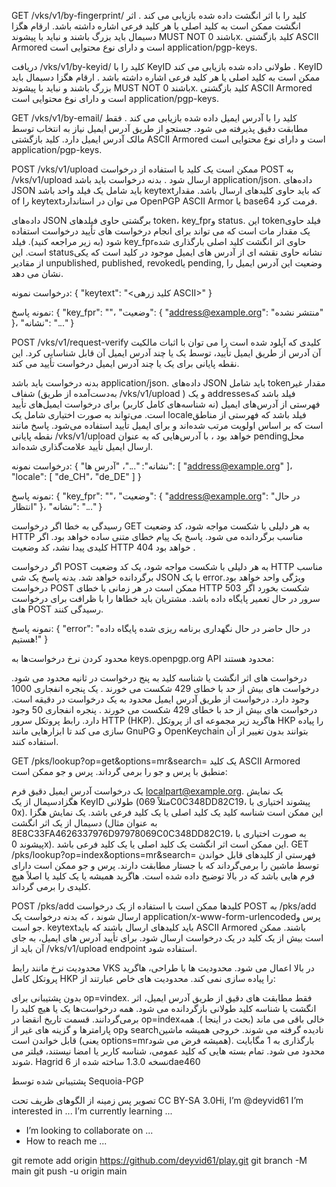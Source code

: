 GET /vks/v1/by-fingerprint/<FINGERPRINT>
کلید را با اثر انگشت داده شده بازیابی می کند . اثر انگشت ممکن است به کلید اصلی یا هر کلید فرعی اشاره داشته باشد. ارقام هگزا دسیمال باید بزرگ باشند و نباید با پیشوند MUST NOT باشند 0x. کلید بازگشتی ASCII Armored است و دارای نوع محتوایی است application/pgp-keys.

دریافت /vks/v1/by-keyid/<KEY-ID>
کلید را با KeyID طولانی داده شده بازیابی می کند . KeyID ممکن است به کلید اصلی یا هر کلید فرعی اشاره داشته باشد . ارقام هگزا دسیمال باید بزرگ باشند و نباید با پیشوند MUST NOT باشند 0x. کلید بازگشتی ASCII Armored است و دارای نوع محتوایی است application/pgp-keys.

GET /vks/v1/by-email/<URI-EMAIL-ENCODED EMAIL-ADDRESS>
کلید را با آدرس ایمیل داده شده بازیابی می کند . فقط مطابقت دقیق پذیرفته می شود. جستجو از طریق آدرس ایمیل نیاز به انتخاب توسط مالک آدرس ایمیل دارد. کلید بازگشتی ASCII Armored است و دارای نوع محتوایی است application/pgp-keys.

POST /vks/v1/upload
ممکن است یک کلید با استفاده از درخواست POST به /vks/v1/upload ارسال شود . بدنه درخواست باید باشد application/json. داده‌های JSON باید شامل یک فیلد واحد باشد keytextکه باید حاوی کلیدهای ارسال باشد. مقدار of را keytextمی توان در استاندارد OpenPGP ASCII Armor یا base64 فرمت کرد.

داده‌های JSON برگشتی حاوی فیلدهای token، key_fprو status. این tokenفیلد حاوی یک مقدار مات است که می تواند برای انجام درخواست های تأیید درخواست استفاده شود (به زیر مراجعه کنید). فیلد key_fprحاوی اثر انگشت کلید اصلی بارگذاری شده است. این statusنشانه حاوی نقشه ای از آدرس های ایمیل موجود در کلید است که یکی از مقادیر unpublished, published, revokedیا pending, وضعیت این آدرس ایمیل را نشان می دهد.

درخواست نمونه:
      {
        "keytext": "<کلید زرهی ASCII>"
      }
                
نمونه پاسخ:
      {
        "key_fpr": "<FINGERPRINT>"،
        "وضعیت": {
          "address@example.org": "منتشر نشده"
        }،
        "نشانه": "..."
      }
                
POST /vks/v1/request-verify
کلیدی که آپلود شده است را می توان با اثبات مالکیت آن آدرس از طریق ایمیل تأیید، توسط یک یا چند آدرس ایمیل آن قابل شناسایی کرد. این نقطه پایانی برای یک یا چند آدرس ایمیل درخواست تأیید می کند.

بدنه درخواست باید باشد application/json. داده‌های JSON باید شامل tokenمقدار غیر شفاف (به‌دست‌آمده از طریق /vks/v1/upload ) و یک addressesفیلد باشد که فهرستی از آدرس‌های ایمیل (نه شناسه‌های کامل کاربر) برای درخواست ایمیل‌های تأیید است. می‌تواند به صورت اختیاری شامل یک localeفیلد باشد که فهرستی از مناطق است که بر اساس اولویت مرتب شده‌اند و برای ایمیل تأیید استفاده می‌شود. پاسخ مانند نقطه پایانی /vks/v1/upload خواهد بود ، با آدرس‌هایی که به عنوان pendingمحل ارسال ایمیل تأیید علامت‌گذاری شده‌اند.

درخواست نمونه:
      {
        "نشانه": "..."،
        "آدرس ها": [
          "address@example.org"
        ]،
        "locale": [ "de_CH"، "de_DE" ]
      }
                
نمونه پاسخ:
      {
        "key_fpr": "<FINGERPRINT>"،
        "وضعیت": {
          "address@example.org": "در حال انتظار"
        }،
        "نشانه": "..."
      }
                
رسیدگی به خطا
اگر درخواست GET به هر دلیلی با شکست مواجه شود، کد وضعیت HTTP مناسب برگردانده می شود. پاسخ یک پیام خطای متنی ساده خواهد بود. اگر کلیدی پیدا نشد، کد وضعیت HTTP 404 خواهد بود .

اگر درخواست POST به هر دلیلی با شکست مواجه شود، یک کد وضعیت HTTP مناسب برگردانده خواهد شد. بدنه پاسخ یک شی JSON با یک errorویژگی واحد خواهد بود. درخواست POST ممکن است در هر زمانی با خطای HTTP 503 شکست بخورد اگر سرور در حال تعمیر پایگاه داده باشد. مشتریان باید خطاها را با ظرافت برای درخواست های POST رسیدگی کنند.

نمونه پاسخ:
      {
        "error": "در حال حاضر در حال نگهداری برنامه ریزی شده پایگاه داده هستیم!"
      }
            
محدود کردن نرخ
درخواست‌ها به keys.openpgp.org API محدود هستند:

درخواست های اثر انگشت یا شناسه کلید به پنج درخواست در ثانیه محدود می شود. درخواست های بیش از حد با خطای 429 شکست می خورند . یک پنجره انفجاری 1000 وجود دارد.
درخواست از طریق آدرس ایمیل محدود به یک درخواست در دقیقه است. درخواست های بیش از حد با خطای 429 شکست می خورند . پنجره انفجاری 50 وجود دارد.
رابط پروتکل سرور HTTP (HKP).
هاگرید زیر مجموعه ای از پروتکل HKP را پیاده سازی می کند تا ابزارهایی مانند GnuPG و OpenKeychain بتوانند بدون تغییر از آن استفاده کنند.

GET /pks/lookup?op=get&options=mr&search=<QUERY>
یک کلید ASCII Armored منطبق با پرس و جو را برمی گرداند. پرس و جو ممکن است:

یک درخواست آدرس ایمیل دقیق فرم localpart@example.org.
یک نمایش هگزادسیمال از یک KeyID طولانی (مثلاً 069C0C348DD82C19، پیشوند اختیاری با 0x). این ممکن است شناسه کلید یک کلید اصلی یا یک کلید فرعی باشد.
یک نمایش هگزا دسیمال از یک اثر انگشت (به عنوان مثال 8E8C33FA4626337976D97978069C0C348DD82C19، به صورت اختیاری با پیشوند 0x). این ممکن است اثر انگشت یک کلید اصلی یا یک کلید فرعی باشد.
GET /pks/lookup?op=index&options=mr&search=<QUERY>
فهرستی از کلیدهای قابل خواندن توسط ماشین را برمی‌گرداند که با جستار مطابقت دارند. پرس و جو ممکن است دارای فرم هایی باشد که در بالا توضیح داده شده است. هاگرید همیشه یا یک کلید یا اصلاً هیچ کلیدی را برمی گرداند.

POST /pks/add
کلیدها ممکن است با استفاده از یک درخواست POST به /pks/add ارسال شوند ، که بدنه درخواست یک application/x-www-form-urlencodedپرس و جو است. keytextباید کلیدهای ارسال باشند که باید ASCII Armored باشند. ممکن است بیش از یک کلید در یک درخواست ارسال شود. برای تأیید آدرس های ایمیل، به جای آن باید از /vks/v1/upload endpoint استفاده شود.

محدودیت نرخ مانند رابط VKS در بالا اعمال می شود.
محدودیت ها
با طراحی، هاگرید پروتکل کامل HKP را پیاده سازی نمی کند. محدودیت های خاص عبارتند از:

بدون پشتیبانی برای op=vindex.
فقط مطابقت های دقیق از طریق آدرس ایمیل، اثر انگشت یا شناسه کلید طولانی بازگردانده می شود.
همه درخواست‌ها یک یا هیچ کلید را برمی‌گردانند.
قسمت تاریخ انقضا در op=indexخالی باقی می ماند (بحث در اینجا ).
همه پارامترها و گزینه های غیر از opو searchنادیده گرفته می شوند.
خروجی همیشه ماشین قابل خواندن است (یعنی options=mrهمیشه فرض می شود).
بارگذاری به 1 مگابایت محدود می شود.
تمام بسته هایی که کلید عمومی، شناسه کاربر یا امضا نیستند، فیلتر می شوند.
Hagrid نسخه 1.3.0 ساخته شده از 6dae460

پشتیبانی شده توسط Sequoia-PGP

تصویر پس زمینه از الگوهای ظریف تحت CC BY-SA 3.0Hi, I’m @deyvid61 I’m interested in ...
 I’m currently learning ...
-  I’m looking to collaborate on ...
-  How to reach me ...

<!---
deyvid61/deyvid61 is a  special repository because its `README.md` (this file) appears on your GitHub profile.
You can click the Preview link to take a look at your changes.
--->
git remote add origin https://github.com/deyvid61/play.git
 git branch -M main 
git push -u origin main
